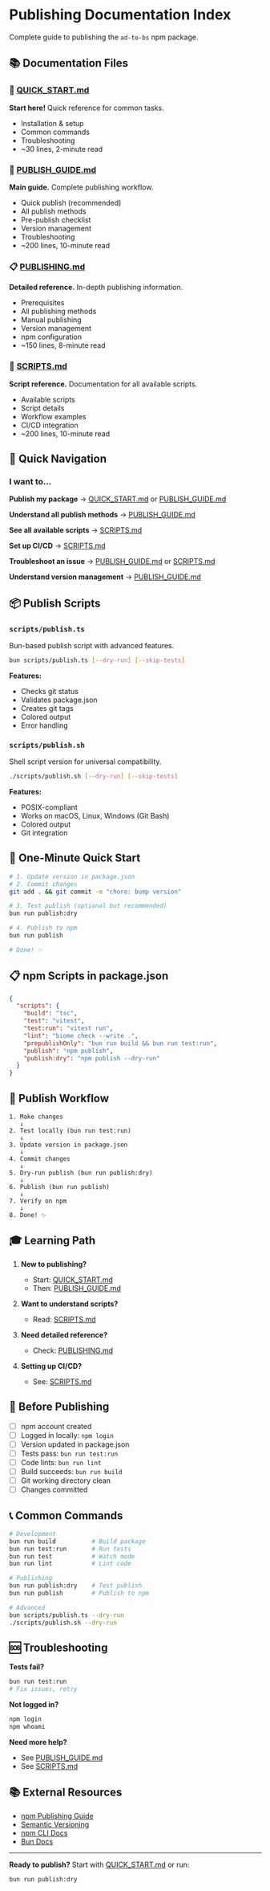 # Publishing Documentation Index

Complete guide to publishing the `ad-to-bs` npm package.

## 📚 Documentation Files

### 🚀 [QUICK_START.md](./QUICK_START.md)
**Start here!** Quick reference for common tasks.
- Installation & setup
- Common commands
- Troubleshooting
- ~30 lines, 2-minute read

### 📖 [PUBLISH_GUIDE.md](./PUBLISH_GUIDE.md)
**Main guide.** Complete publishing workflow.
- Quick publish (recommended)
- All publish methods
- Pre-publish checklist
- Version management
- Troubleshooting
- ~200 lines, 10-minute read

### 📋 [PUBLISHING.md](./PUBLISHING.md)
**Detailed reference.** In-depth publishing information.
- Prerequisites
- All publishing methods
- Manual publishing
- Version management
- npm configuration
- ~150 lines, 8-minute read

### 🔧 [SCRIPTS.md](./SCRIPTS.md)
**Script reference.** Documentation for all available scripts.
- Available scripts
- Script details
- Workflow examples
- CI/CD integration
- ~200 lines, 10-minute read

## 🎯 Quick Navigation

### I want to...

**Publish my package**
→ [QUICK_START.md](./QUICK_START.md) or [PUBLISH_GUIDE.md](./PUBLISH_GUIDE.md)

**Understand all publish methods**
→ [PUBLISH_GUIDE.md](./PUBLISH_GUIDE.md#-available-publish-methods)

**See all available scripts**
→ [SCRIPTS.md](./SCRIPTS.md#available-scripts)

**Set up CI/CD**
→ [SCRIPTS.md](./SCRIPTS.md#cicd-integration)

**Troubleshoot an issue**
→ [PUBLISH_GUIDE.md](./PUBLISH_GUIDE.md#-troubleshooting) or [SCRIPTS.md](./SCRIPTS.md#troubleshooting)

**Understand version management**
→ [PUBLISH_GUIDE.md](./PUBLISH_GUIDE.md#-version-management)

## 📦 Publish Scripts

### `scripts/publish.ts`
Bun-based publish script with advanced features.

```bash
bun scripts/publish.ts [--dry-run] [--skip-tests]
```

**Features:**
- Checks git status
- Validates package.json
- Creates git tags
- Colored output
- Error handling

### `scripts/publish.sh`
Shell script version for universal compatibility.

```bash
./scripts/publish.sh [--dry-run] [--skip-tests]
```

**Features:**
- POSIX-compliant
- Works on macOS, Linux, Windows (Git Bash)
- Colored output
- Git integration

## 🚀 One-Minute Quick Start

```bash
# 1. Update version in package.json
# 2. Commit changes
git add . && git commit -m "chore: bump version"

# 3. Test publish (optional but recommended)
bun run publish:dry

# 4. Publish to npm
bun run publish

# Done! ✨
```

## 📋 npm Scripts in package.json

```json
{
  "scripts": {
    "build": "tsc",
    "test": "vitest",
    "test:run": "vitest run",
    "lint": "biome check --write .",
    "prepublishOnly": "bun run build && bun run test:run",
    "publish": "npm publish",
    "publish:dry": "npm publish --dry-run"
  }
}
```

## 🔄 Publish Workflow

```
1. Make changes
   ↓
2. Test locally (bun run test:run)
   ↓
3. Update version in package.json
   ↓
4. Commit changes
   ↓
5. Dry-run publish (bun run publish:dry)
   ↓
6. Publish (bun run publish)
   ↓
7. Verify on npm
   ↓
8. Done! ✨
```

## 🎓 Learning Path

1. **New to publishing?**
   - Start: [QUICK_START.md](./QUICK_START.md)
   - Then: [PUBLISH_GUIDE.md](./PUBLISH_GUIDE.md)

2. **Want to understand scripts?**
   - Read: [SCRIPTS.md](./SCRIPTS.md)

3. **Need detailed reference?**
   - Check: [PUBLISHING.md](./PUBLISHING.md)

4. **Setting up CI/CD?**
   - See: [SCRIPTS.md](./SCRIPTS.md#cicd-integration)

## 🔐 Before Publishing

- [ ] npm account created
- [ ] Logged in locally: `npm login`
- [ ] Version updated in package.json
- [ ] Tests pass: `bun run test:run`
- [ ] Code lints: `bun run lint`
- [ ] Build succeeds: `bun run build`
- [ ] Git working directory clean
- [ ] Changes committed

## 📞 Common Commands

```bash
# Development
bun run build          # Build package
bun run test:run       # Run tests
bun run test           # Watch mode
bun run lint           # Lint code

# Publishing
bun run publish:dry    # Test publish
bun run publish        # Publish to npm

# Advanced
bun scripts/publish.ts --dry-run
./scripts/publish.sh --dry-run
```

## 🆘 Troubleshooting

**Tests fail?**
```bash
bun run test:run
# Fix issues, retry
```

**Not logged in?**
```bash
npm login
npm whoami
```

**Need more help?**
- See [PUBLISH_GUIDE.md](./PUBLISH_GUIDE.md#-troubleshooting)
- See [SCRIPTS.md](./SCRIPTS.md#troubleshooting)

## 📚 External Resources

- [npm Publishing Guide](https://docs.npmjs.com/packages-and-modules/contributing-packages-to-the-registry)
- [Semantic Versioning](https://semver.org/)
- [npm CLI Docs](https://docs.npmjs.com/cli)
- [Bun Docs](https://bun.sh)

---

**Ready to publish?** Start with [QUICK_START.md](./QUICK_START.md) or run:
```bash
bun run publish:dry
```

